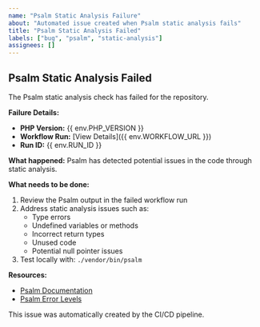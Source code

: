 ```yaml
---
name: "Psalm Static Analysis Failure"
about: "Automated issue created when Psalm static analysis fails"
title: "Psalm Static Analysis Failed"
labels: ["bug", "psalm", "static-analysis"]
assignees: []
---
```


## Psalm Static Analysis Failed

The Psalm static analysis check has failed for the repository.

**Failure Details:**
- **PHP Version:** {{ env.PHP_VERSION }}
- **Workflow Run:** [View Details]({{ env.WORKFLOW_URL }})
- **Run ID:** {{ env.RUN_ID }}

**What happened:**
Psalm has detected potential issues in the code through static analysis.

**What needs to be done:**
1. Review the Psalm output in the failed workflow run
2. Address static analysis issues such as:
   - Type errors
   - Undefined variables or methods
   - Incorrect return types
   - Unused code
   - Potential null pointer issues
3. Test locally with: `./vendor/bin/psalm`

**Resources:**
- [Psalm Documentation](https://psalm.dev/)
- [Psalm Error Levels](https://psalm.dev/docs/running_psalm/error_levels/)

This issue was automatically created by the CI/CD pipeline.